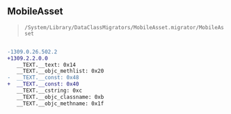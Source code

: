 ## MobileAsset

> `/System/Library/DataClassMigrators/MobileAsset.migrator/MobileAsset`

```diff

-1309.0.26.502.2
+1309.2.2.0.0
   __TEXT.__text: 0x14
   __TEXT.__objc_methlist: 0x20
-  __TEXT.__const: 0x48
+  __TEXT.__const: 0x40
   __TEXT.__cstring: 0xc
   __TEXT.__objc_classname: 0xb
   __TEXT.__objc_methname: 0x1f

```
